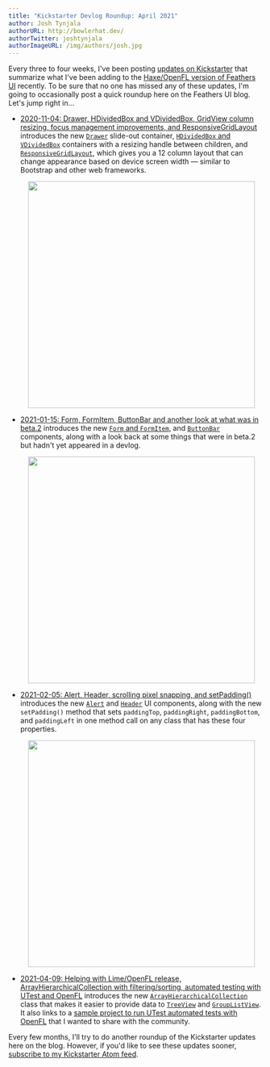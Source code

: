 ```yaml
---
title: "Kickstarter Devlog Roundup: April 2021"
author: Josh Tynjala
authorURL: http://bowlerhat.dev/
authorTwitter: joshtynjala
authorImageURL: /img/authors/josh.jpg
---
```


Every three to four weeks, I've been posting [updates on Kickstarter](https://www.kickstarter.com/projects/feathersui/feathers-ui-cross-platform-components-for-haxe-and-openfl/posts) that summarize what I've been adding to the [Haxe/OpenFL version of Feathers UI](https://feathersui.com/openfl/) recently. To be sure that no one has missed any of these updates, I'm going to occasionally post a quick roundup here on the Feathers UI blog. Let's jump right in…

<!-- truncate -->

- [2020-11-04: Drawer, HDividedBox and VDividedBox, GridView column resizing, focus management improvements, and ResponsiveGridLayout](https://www.kickstarter.com/projects/feathersui/feathers-ui-cross-platform-components-for-haxe-and-openfl/posts/3009633) introduces the new [`Drawer`](https://feathersui.com/learn/haxe-openfl/drawer/) slide-out container, [`HDividedBox` and `VDividedBox`](https://feathersui.com/learn/haxe-openfl/divided-box/) containers with a resizing handle between children, and [`ResponsiveGridLayout`](https://api.feathersui.com/v1.0.0-beta.3/feathers/layout/ResponsiveGridLayout.html), which gives you a 12 column layout that can change appearance based on device screen width — similar to Bootstrap and other web frameworks.

    <div style="text-align:center;"><a href="https://feathersui.com/learn/haxe-openfl/divided-box/"><img src="/blog/img/beta-1-feathersui-horizontal-divided-box.png" style="width:450px"/></a></div>

- [2021-01-15: Form, FormItem, ButtonBar and another look at what was in beta.2](https://www.kickstarter.com/projects/feathersui/feathers-ui-cross-platform-components-for-haxe-and-openfl/posts/3074409) introduces the new [`Form` and `FormItem`](https://feathersui.com/learn/haxe-openfl/form/), and [`ButtonBar`](https://feathersui.com/learn/haxe-openfl/button-bar/) components, along with a look back at some things that were in beta.2 but hadn't yet appeared in a devlog.
    <div style="text-align:center;"><a href="https://feathersui.com/learn/haxe-openfl/form/"><img src="/blog/img/beta-3-feathersui-form.png" style="width:450px"/></a></div>

- [2021-02-05: Alert, Header, scrolling pixel snapping, and setPadding()](https://www.kickstarter.com/projects/feathersui/feathers-ui-cross-platform-components-for-haxe-and-openfl/posts/3093080) introduces the new [`Alert`](https://feathersui.com/learn/haxe-openfl/alert/) and [`Header`](https://feathersui.com/learn/haxe-openfl/header/) UI components, along with the new `setPadding()` method that sets `paddingTop`, `paddingRight`, `paddingBottom`, and `paddingLeft` in one method call on any class that has these four properties.

    <div style="text-align:center;"><a href="https://feathersui.com/learn/haxe-openfl/alert/"><img src="/blog/img/beta-3-feathersui-alert.png" style="width:450px"/></a></div>

- [2021-04-09: Helping with Lime/OpenFL release, ArrayHierarchicalCollection with filtering/sorting, automated testing with UTest and OpenFL](https://www.kickstarter.com/projects/feathersui/feathers-ui-cross-platform-components-for-haxe-and-openfl/posts/3155336) introduces the new [`ArrayHierarchicalCollection`](https://api.feathersui.com/current/feathers/data/ArrayHierarchicalCollection.html) class that makes it easier to provide data to [`TreeView`](https://feathersui.com/learn/haxe-openfl/tree-view/) and [`GroupListView`](https://feathersui.com/learn/haxe-openfl/group-list-view/). It also links to a [sample project to run UTest automated tests with OpenFL](https://github.com/joshtynjala/openfl-utest-sample) that I wanted to share with the community.

Every few months, I'll try to do another roundup of the Kickstarter updates here on the blog. However, if you'd like to see these updates sooner, [subscribe to my Kickstarter Atom feed](https://www.kickstarter.com/projects/feathersui/feathers-ui-cross-platform-components-for-haxe-and-openfl/posts.atom).
